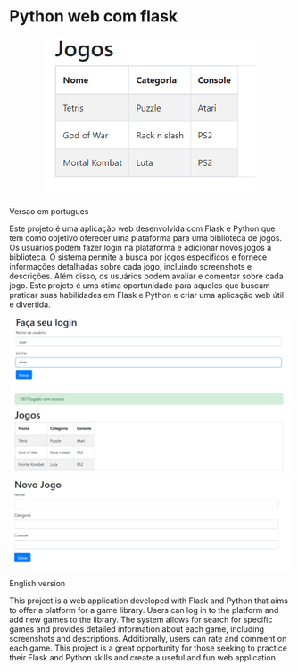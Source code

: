 # Python web com flask

<p align="center">  
   <img src="f1.png">
</p>

Versao em portugues

Este projeto é uma aplicação web desenvolvida com Flask e Python que tem como objetivo oferecer uma plataforma para uma biblioteca de jogos. Os usuários podem fazer login na plataforma e adicionar novos jogos à biblioteca. O sistema permite a busca por jogos específicos e fornece informações detalhadas sobre cada jogo, incluindo screenshots e descrições. Além disso, os usuários podem avaliar e comentar sobre cada jogo. Este projeto é uma ótima oportunidade para aqueles que buscam praticar suas habilidades em Flask e Python e criar uma aplicação web útil e divertida.

<p align="center">  
  <img src="f3.png">
  <img src="f4.png">
  <img src="f2.png">
</p>

English version

This project is a web application developed with Flask and Python that aims to offer a platform for a game library. Users can log in to the platform and add new games to the library. The system allows for search for specific games and provides detailed information about each game, including screenshots and descriptions. Additionally, users can rate and comment on each game. This project is a great opportunity for those seeking to practice their Flask and Python skills and create a useful and fun web application.
